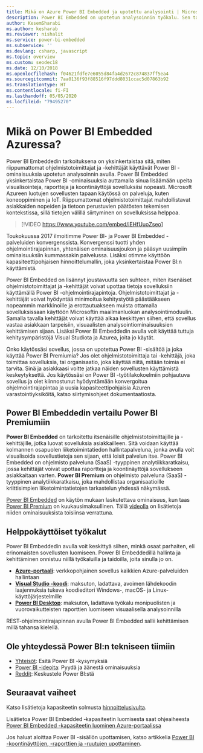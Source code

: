 ```yaml
---
title: Mikä on Azure Power BI Embedded ja upotettu analysointi | Microsoft Docs
description: Power BI Embedded on upotetun analysoinnin työkalu. Sen tarkoituksena on yksinkertaistaa sitä, miten riippumattomat ohjelmistotoimittajat ja -kehittäjät käyttävät Power BI -ominaisuuksia auttamalla heitä lisäämään sovelluksiin nopeasti upeita visualisointeja, raportteja ja koontinäyttöjä. Lue, miten käyttää upotetun analysoinnin ohjelmistoa, upotetun analysoinnin työkaluja tai upotetun liiketoimintatiedon hallinnan työkaluja Power BI Embeddin avulla.
author: KesemSharabi
ms.author: kesharab
ms.reviewer: nishalit
ms.service: power-bi-embedded
ms.subservice: ''
ms.devlang: csharp, javascript
ms.topic: overview
ms.custom: seodec18
ms.date: 12/10/2018
ms.openlocfilehash: f04621fdfe7e6055d84fa4d2672c874837ff5ea4
ms.sourcegitcommit: 7aa0136f93f88516f97ddd8031ccac5d07863b92
ms.translationtype: HT
ms.contentlocale: fi-FI
ms.lasthandoff: 05/05/2020
ms.locfileid: "79495270"
---
```

# <a name="what-is-power-bi-embedded-in-azure"></a>Mikä on Power BI Embedded Azuressa?

Power BI Embeddedin tarkoituksena on yksinkertaistaa sitä, miten riippumattomat ohjelmistotoimittajat ja -kehittäjät käyttävät Power BI -ominaisuuksia upotetun analysoinnin avulla. Power BI Embedded yksinkertaistaa Power BI -ominaisuuksia auttamalla sinua lisäämään upeita visualisointeja, raportteja ja koontinäyttöjä sovelluksiisi nopeasti. Microsoft Azureen luotujen sovellusten tapaan käytössä on palveluja, kuten koneoppiminen ja IoT. Riippumattomat ohjelmistotoimittajat mahdollistavat asiakkaiden nopeiden ja tietoon perustuvien päätösten tekemisen kontekstissa, sillä tietojen välillä siirtyminen on sovelluksissa helppoa.

> [!VIDEO https://www.youtube.com/embed/iEHfUuoZseo]

Toukokuussa 2017 ilmoitimme Power BI- ja Power BI Embedded -palveluiden konvergenssista. Konvergenssi tuotti yhden ohjelmointirajapinnan, yhtenäisen ominaisuusjoukon ja pääsyn uusimpiin ominaisuuksiin kummassakin palvelussa. Lisäksi otimme käyttöön kapasiteettipohjaisen hinnoittelumallin, joka yksinkertaistaa Power BI:n käyttämistä.

Power BI Embedded on lisännyt joustavuutta sen suhteen, miten itsenäiset ohjelmistotoimittajat ja -kehittäjät voivat upottaa tietoja sovelluksiin käyttämällä Power BI -ohjelmointirajapintoja. Ohjelmistotoimittajat ja -kehittäjät voivat hyödyntää minimoitua kehitystyötä päästääkseen nopeammin markkinoille ja erottautuakseen muista ottamalla sovelluksissaan käyttöön Microsoftin maailmanluokan analysointimoduulin. Samalla tavalla kehittäjät voivat käyttää aikaa keskittyen siihen, että sovellus vastaa asiakkaan tarpeisiin, visuaalisten analysointiominaisuuksien kehittämisen sijaan. Lisäksi Power BI Embeddedin avulla voit käyttää tuttuja kehitysympäristöjä Visual Studiota ja Azurea, joita jo käytät.

Onko käytössäsi sovellus, jossa on upotettua Power BI -sisältöä ja joka käyttää Power BI Premiumia? Jos olet ohjelmistotoimittaja tai -kehittäjä, joka toimittaa sovelluksia, tai organisaatio, joka käyttää niitä, mitään toimia ei tarvita. Sinä ja asiakkaasi voitte jatkaa näiden sovellusten käyttämistä keskeytyksettä. Jos käytössäsi on Power BI -työtilakokoelmiin pohjautuva sovellus ja olet kiinnostunut hyödyntämään konvergoitua ohjelmointirajapintaa ja uusia kapasiteettipohjaisia Azuren varastointiyksiköitä, katso siirtymisohjeet dokumentaatiosta.

## <a name="comparing-power-bi-embedded-with-power-bi-premium"></a>Power BI Embeddedin vertailu Power BI Premiumiin

**Power BI Embedded** on tarkoitettu itsenäisille ohjelmistotoimittajille ja -kehittäjille, jotka luovat sovelluksia asiakkailleen. Sitä voidaan käyttää kolmannen osapuolen liiketoimintatiedon hallintapalveluna, jonka avulla voit visualisoida sovellustietoja sen sijaan, että loisit palvelun itse. Power BI Embedded on ohjelmisto palveluna (SaaS) -tyyppinen analytiikkaratkaisu, jossa kehittäjät voivat upottaa raportteja ja koontinäyttöjä sovellukseen asiakkaitaan varten. **Power BI Premium** on ohjelmisto palveluna (SaaS) -tyyppinen analytiikkaratkaisu, joka mahdollistaa organisaatioille kriittisimpien liiketoimintatietojen tarkastelun yhdessä näkymässä. 

[Power BI Embedded](https://azure.microsoft.com/pricing/details/power-bi-embedded/) on käytön mukaan laskutettava ominaisuus, kun taas [Power BI Premium](https://powerbi.microsoft.com/calculator/) on kuukausimaksullinen. Tällä [videolla](https://www.youtube.com/watch?v=0y2oJikC6Xc&t=0s&list=PLv2BtOtLblH1dQPV49Ni12olDcUoW-GEl&index=3) on lisätietoja niiden ominaisuuksista toisiinsa verrattuna.

## <a name="easy-to-use-tools"></a>Helppokäyttöiset työkalut

Power BI Embeddedin avulla voit keskittyä siihen, minkä osaat parhaiten, eli erinomaisten sovellusten luomiseen. Power BI Embeddedillä hallinta ja kehittäminen onnistuu niillä työkaluilla ja taidoilla, joita sinulla jo on.

* [**Azure-portaali**](https://portal.azure.com/): verkkopohjainen sovellus kaikkien Azure-palveluiden hallintaan
* [**Visual Studio -koodi**](https://code.visualstudio.com/docs): maksuton, ladattava, avoimen lähdekoodin laajennuksia tukeva koodieditori Windows-, macOS- ja Linux-käyttöjärjestelmille
* [**Power BI Desktop**](https://powerbi.microsoft.com/desktop/): maksuton, ladattava työkalu monipuolisten ja vuorovaikutteisten raporttien luomiseen visuaalisella analysoinnilla

REST-ohjelmointirajapinnan avulla Power BI Embedded sallii kehittämisen millä tahansa kielellä.

## <a name="engage-with-the-power-bi-engineering-team"></a>Ole yhteydessä Power BI:n tekniseen tiimiin

* [Yhteisöt](https://community.powerbi.com/): Esitä Power BI -kysymyksiä
* [Power BI -ideoita](https://ideas.powerbi.com): Pyydä ja äänestä ominaisuuksia
* [Reddit](https://www.reddit.com/r/PowerBI/): Keskustele Power BI:stä

## <a name="next-steps"></a>Seuraavat vaiheet

Katso lisätietoja kapasiteetin solmusta [hinnoittelusivulta](https://azure.microsoft.com/pricing/details/power-bi-embedded/).

Lisätietoa Power BI Embedded ‑kapasiteetin luomisesta saat ohjeaiheesta [Power BI Embedded -kapasiteetin luominen Azure-portaalissa](azure-pbie-create-capacity.md)

Jos haluat aloittaa Power BI -sisällön upottamisen, katso artikkelia [Power BI -koontinäyttöjen, -raporttien ja -ruutujen upottaminen](https://powerbi.microsoft.com/documentation/powerbi-developer-embedding-content/).
